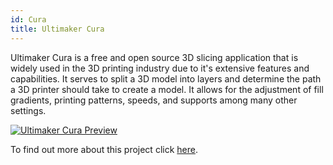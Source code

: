 ```yaml
---
id: Cura
title: Ultimaker Cura
---
```


Ultimaker Cura is a free and open source 3D slicing application that is widely used in the 3D printing industry due to it's extensive features and capabilities. It serves to split a 3D model into layers and determine the path a 3D printer should take to create a model. It allows for the adjustment of fill gradients, printing patterns, speeds, and supports among many other settings.

[<img alt="Ultimaker Cura Preview" src="/img/Cura.png" />](https://ultimaker.com/software/ultimaker-cura)

To find out more about this project click [here](https://ultimaker.com/software/ultimaker-cura).
